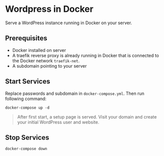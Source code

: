 # Wordpress in Docker

Serve a WordPress instance running in Docker on your server. 

## Prerequisites
- Docker installed on server
- A traefik reverse proxy is already running in Docker that is connected to the Docker network `traefik-net`. 
- A subdomain pointing to your server

## Start Services

Replace passwords and subdomain in `docker-compose.yml`. Then run following command:

```shell
docker-compose up -d
```

> After first start, a setup page is served. Visit your domain and create your initial WordPress user and website.


## Stop Services

```shell
docker-compose down
```